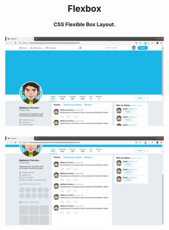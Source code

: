 <h1 align="center">
  Flexbox
</h1>

<h3 align="center">
  CSS Flexible Box Layout.
</h3>

<h2 align="center">
  <img alt="Page image" title="Flexbox" src=".github/page1.png" />
</h2>

<h2 align="center">
  <img alt="Page image" title="Flexbox" src=".github/page2.png" />
</h2>
